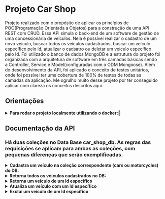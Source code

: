 
# Projeto Car Shop

Projeto realizado com o propósito de aplicar os princípios de POO(Programação Orientada a Objetos) para a construção de uma API REST com CRUD. Essa API simula o back-end de um software de gestão de uma concessionária de veículos. Nela é possível realizar o cadastro de um novo veículo, buscar todos os veículos cadastrados, buscar um veículo específico pelo Id, atualizar o cadsatro ou deletar um veículo específico pelo Id.
Foi utilizado o banco de dados MongoDB e a estrutura do projeto foi organizada com a arquitetura de software em três camadas básicas sendo a Controller, Service e Model(configuradas com o ODM Mongoose).
Além do desenvolvimento da API, foi aplicado o conceito de testes unitários, onde foi possível ter uma cobertura de 100% de testes de todas as camadas da aplicação.
Me ogrulho muito desse projeto por ter conseguido aplicar com clareza os conceitos descritos aqui.


## Orientações
<details>
<summary><strong>Para rodar o projeto localmente utilizando o docker:🐳</strong></summary>

    1. Clone o repositório
        - Use o comando: `git clone https://github.com/JoussemarBorges/Car_shop_Joussemar`.
        - Entre na pasta do repositório que você acabou de clonar:
        - `cd sd-024-a-project-car-shop`

    2. Instale as dependências:
        - `npm install`

    3. Certifique-se de ter o docker instalado na versão 1.29 ou superior. Você pode verificar como instalar o docker na documentação: https://docs.docker.com/compose/install/.

     4. O arquivo docker-compose.yml contém as configurações necessárias para rodar os serviços "app-car-shop" - que irá rodar o node - e "mongodb" que irá rodar o mongodb.
        - Já esxiste um arquivo Dokcerfile na raiz do projeto com as configurações necessárias para montar a imagem do node.

    5. Para subir os containers, conforme as configurações acima, rode o comando:
        - docker-compose up - d
        - Esse comando fará a montagem dos container em segundo plano(-d)
        - A partir daqui já é possível rodar o container car_shop via CLI ou abri-lo no VS Code.
        - Caso deseje usar o terminal interativo do container criado pelo compose, utilize o comando docker exec -it car_shop bash
</details>


## Documentação da API

### Há duas coleções no Data Base car_shop_db. As regras das requisições se aplicam para ambas as coleções, com pequenas diferenças que serão exemplificadas.
<details>
<summary><strong>Cadastra um veículo na coleção correspondente (cars ou motorcycles) do DB.</strong></summary>

```http
POST /cars/
POST /motorcycle/
```

| Parâmetro   | Tipo       | Descrição                                   |
| :---------- | :--------- | :------------------------------------------ |
| `body` | object | **Obrigatório**. Propriedades e valores para atualização|

    - O body da requisição deve seguir o padrão conforme exemplo abaixo:
        Car:
        { 
            "model": "Marea",
            "year": 1992,
            "color": "Red",
            "status": true, **O único campo opcional**
            "buyValue": 12.000,
            "doorsQty": 2,
            "seatsQty": 5
        }

        Motorcycle:
        {
            "model": "Honda Cb 600f Hornet",
            "year": 2005,
            "color": "Yellow",
            "status": true,
            "buyValue": 30.000,
            "category": "Street",
            "engineCapacity": 600
        }

    - Retorna o status 201 caso seja possível cadastrar um veículo com sucesso!

    - Retorna um json com os dados cadastrados no DB:

        Car:
        {
            "id": "6348513f34c397abcad040b2",
            "model": "Marea",
            "year": 2002,
            "color": "Black",
            "status": true,
            "buyValue": 15.990,
            "doorsQty": 4,
            "seatsQty": 5
        }

        Motorcylce:
        {
            "id": "6348513f34c397abcad040b2",
            "model": "Honda Cb 600f Hornet",
            "year": 2005,
            "color": "Yellow",
            "status": true,
            "buyValue": 30.000,
            "category": "Street",
            "engineCapacity": 600
        }

</details>

<details>
<summary><strong>Retorna todos os veículos cadastrados no DB:</strong></summary>

```http
GET /cars/
GET /motorcycle/
```

| Parâmetro   | Tipo       | Descrição                           |
| :---------- | :--------- | :---------------------------------- |
| ` - ` | ` - ` | `  --  ` |

    - Em caso de Sucesso retornará  ostatus 200 com a seguinte estrutura:
        
        Cars:
        [{
            "id": "634852326b35b59438fbea2f",
            "model": "Marea",
            "year": 2002,
            "color": "Black",
            "status": true,
            "buyValue": 15.99,
            "doorsQty": 4,
            "seatsQty": 5
        },
        {
            "id": "634852326b35b59438fbea31",
            "model": "Tempra",
            "year": 1995,
            "color": "Black",
            "buyValue": 39,
            "doorsQty": 2,
            "seatsQty": 5
        }]

        Motorcycles:
        [{
            "id": "634852326b35b59438fbea2f",
            "model": "Honda Cb 600f Hornet",
            "year": 2005,
            "color": "Yellow",
            "status": true,
            "buyValue": 30.000,
            "category": "Street",
            "engineCapacity": 600
        },
        {
            "id": "634852326b35b59438fbea31",
            "model": "Honda Cbr 1000rr",
            "year": 2011,
            "color": "Orange",
            "status": true,
            "buyValue": 59.900,
            "category": "Street",
            "engineCapacity": 1000
        }]


</details>

<details>
<summary><strong>Retorna um veículo de um Id específico</strong></summary>

```http
GET /cars/${id}
GET /motorcycle/${id}
```

| Parâmetro   | Tipo       | Descrição                                   |
| :---------- | :--------- | :------------------------------------------ |
| `id`      | `string` | **Obrigatório**. O ID do veículo a ser consultado |
    
    - Em caso de sucesso retornará o status 200 e os dados do veículo referente ao id pesquisado:

        Car:
        {
            "id": "634852326b35b59438fbea2f",
            "model": "Marea",
            "year": 2002,
            "color": "Black",
            "status": true,
            "buyValue": 15.99,
            "doorsQty": 4,
            "seatsQty": 5
        }

        Motorcycle:
        {
            "id": "634852326b35b59438fbea31",
            "model": "Honda Cbr 1000rr",
            "year": 2011,
            "color": "Orange",
            "status": true,
            "buyValue": 59.900,
            "category": "Street",
            "engineCapacity": 1000
        }    

    - Retornará o status 422 e um json com a mensagem de erro, caso o id fornecido não esteja no formato correto (default gerado pelo Mongo DB) : 
        { "message": "Invalid mongo id" }

    - Retornará o status 404 e um json com a mensagem de erro, caso o veículo não tenha sido cadastrado:
        Car: { "message": "Car not found" }

        Motorcycle: { "message": "Motorcycle not found" }

</details>

<details>
<summary><strong>Atualiza um veículo com um Id específico</strong></summary>

```http
PUT /cars/${id}
PUT /motorcycle/${id}
```

| Parâmetro   | Tipo       | Descrição                                   |
| :---------- | :--------- | :------------------------------------------ |
| `id`      | `string` | **Obrigatório**. O ID do veículo a ser atualizado |
| `body` | object | **Obrigatório**. Propriedades e valores para atualização|

    - O body da requisição deve seguir o padrão conforme exemplo abaixo:
        
        Car:
        { 
            "model": "Marea",
            "year": 1992,
            "color": "Red",
            "status": true, **O único campo opcional**
            "buyValue": 12.000,
            "doorsQty": 2,
            "seatsQty": 5
        }

        Motorcycle:
        {
            "model": "Honda Cb 600f Hornet",
            "year": 2014,
            "color": "Red",
            "status": true,
            "buyValue": 45.000,
            "category": "Street",
            "engineCapacity": 600
        }

    - Serão feitas as mesmas validações de formato de Id e de Id cadastrado conforme descrito na documentação de retorno de Id específico;

    - Será retornado os daso atualizados do veículo conforme exemplo abaixo:
    
        Car:
        {
            "id": "634852326b35b59438fbea2f",
            "model": "Marea",
            "year": 1992,
            "color": "Red",
            "status": true,
            "buyValue": 12.000,
            "doorsQty": 2,
            "seatsQty": 5
        }

        MOtorcycle:
        {
            "id": "634852326b35b59438fbea2f",
            "model": "Honda Cb 600f Hornet",
            "year": 2014,
            "color": "Red",
            "status": true,
            "buyValue": 45.000,
            "category": "Street",
            "engineCapacity": 600
        }
    
    - Retornará o status 422 e um json com a mensagem de erro, caso o id fornecido não esteja no formato correto (default gerado pelo Mongo DB) : 
        { "message": "Invalid mongo id" }

    - Retornará o status 404 e um json com a mensagem de erro, caso o veículo não tenha sido cadastrado:
        Car: { "message": "Car not found" }

        Motorcycle: { "message": "Motorcycle not found" }

</details>

<details>
<summary><strong>Excluí um veículo de um Id específico</strong></summary>

```http
DELETE /cars/${id}
DELETE /motorcycles/${id}
```

| Parâmetro   | Tipo       | Descrição                                   |
| :---------- | :--------- | :------------------------------------------ |
| `id`      | `string` | **Obrigatório**. O ID do veículo a ser deletado |


    - Será retornar o status 204 sem o Json caso o veículo sejá excluído com sucesso.

    - Retornará o status 422 e um json com a mensagem de erro, caso o id fornecido não esteja no formato correto (default gerado pelo Mongo DB) : 
        { "message": "Invalid mongo id" }

    - Retornará o status 404 e um json com a mensagem de erro, caso o veículo não tenha sido cadastrado:
        Car: { "message": "Car not found" }

        Motorcycle: { "message": "Motorcycle not found" }
